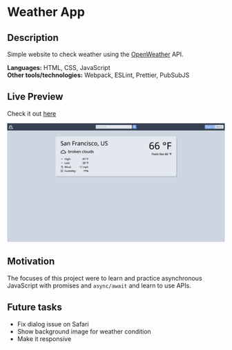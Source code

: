 # Weather App

## Description

Simple website to check weather using the [OpenWeather](https://openweathermap.org) API.

**Languages:** HTML, CSS, JavaScript  
**Other tools/technologies:** Webpack, ESLint, Prettier, PubSubJS

## Live Preview

Check it out [here](https://wzhengg.github.io/weather-app/)  

![Website screenshot](./website-screenshot.png)

## Motivation

The focuses of this project were to learn and practice asynchronous JavaScript with promises and `async/await` and learn to use APIs.

## Future tasks
* Fix dialog issue on Safari
* Show background image for weather condition
* Make it responsive
